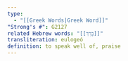 ```yaml
---
type:
  - "[[Greek Words|Greek Word]]"
"Strong's #": G2127
related Hebrew words: "[[בָרַךְ]]"
transliteration: eulogeó
definition: to speak well of, praise
---
```

